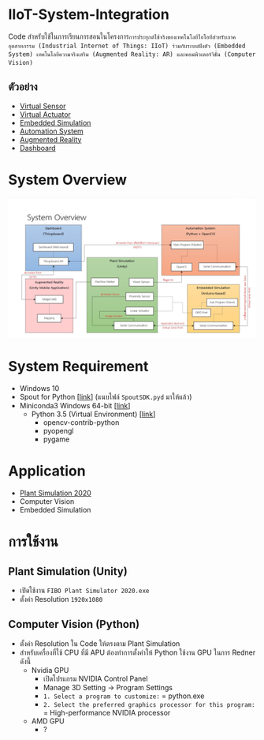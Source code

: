 # IIoT-System-Integration
Code สำหรับใช้ในการเรียนการสอนในโครงการ`การประยุกต์ใช้จริงของเทคโนโลยีไอโอทีสำหรับภาคอุตสาหกรรม (Industrial Internet of Things: IIoT) ร่วมกับระบบฝังตัว (Embedded System) เทคโนโลยีความจริงเสริม (Augmented Reality: AR) และคอมพิวเตอร์วิชั่น (Computer Vision)`

## ตัวอย่าง
- [Virtual Sensor](Example/Virtual%20Sensor)
- [Virtual Actuator](Example/Virtual%20Actuator)
- [Embedded Simulation](Example/Embedded%20Simulation)
- [Automation System](Example/Automation%20System)
- [Augmented Reality](Example/Augmented%20Reality)
- [Dashboard](Example/Dashboard)

# System Overview
![System Overview](Doc/System%20Overview%20-%202020-06-03%20A.jpg)

# System Requirement
- Windows 10
- Spout for Python [[link](https://github.com/spiraltechnica/Spout-for-Python)] (แนบไฟล์ `SpoutSDK.pyd` มาให้แล้ว)
- Miniconda3 Windows 64-bit [[link](https://docs.conda.io/en/latest/miniconda.html)]
  - Python 3.5 (Virtual Environment) [[link](https://docs.conda.io/projects/conda/en/latest/user-guide/tasks/manage-environments.html)]
    - opencv-contrib-python
    - pyopengl
    - pygame

# Application
- [Plant Simulation 2020](https://github.com/Cluster-APX/Plant-Simulation-2020)
- Computer Vision
- Embedded Simulation

# การใช้งาน
## Plant Simulation (Unity)
- เปิดใช้งาน `FIBO Plant Simulator 2020.exe`
- ตั้งค่า Resolution `1920x1080`

## Computer Vision (Python)
- ตั้งค่า Resolution ใน Code ให้ตรงตาม Plant Simulation
- สำหรับเครื่องที่ใช้ CPU ที่มี APU ต้องทำการตั้งค่าให้ Python ใช้งาน GPU ในการ Redner ดังนี้
  - Nvidia GPU
    - เปิดโปรแกรม NVIDIA Control Panel
    - Manage 3D Setting -> Program Settings
    - `1. Select a program to customize:` = python.exe
    - `2. Select the preferred graphics processor for this program:` = High-performance NVIDIA processor
  - AMD GPU
    - ?
